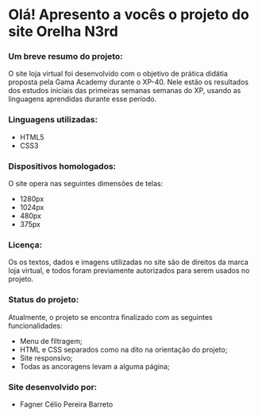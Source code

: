 # Olá! Apresento a vocês o projeto do site Orelha N3rd

### **Um breve resumo do projeto:** 
O site loja virtual foi desenvolvido com o objetivo de prática didátia proposta pela Gama Academy durante o XP-40. Nele estão os resultados dos estudos iniciais das primeiras semanas semanas do XP, usando as linguagens aprendidas durante esse período. 

### **Linguagens utilizadas:**
- HTML5
- CSS3

### **Dispositivos homologados:**
O site opera nas seguintes dimensões de telas:
- 1280px 
- 1024px
- 480px
- 375px

### **Licença**:
Os os textos, dados e imagens utilizadas no site são de direitos da marca loja virtual, e todos foram previamente autorizados para serem usados no projeto.

### **Status do projeto**:
 Atualmente, o projeto se encontra finalizado com as seguintes funcionalidades:
- Menu de filtragem;
- HTML e CSS separados como na dito na orientação do projeto;
- Site responsivo;
- Todas as ancoragens levam  a alguma página;

### **Site desenvolvido por:**
- Fagner Célio Pereira Barreto
